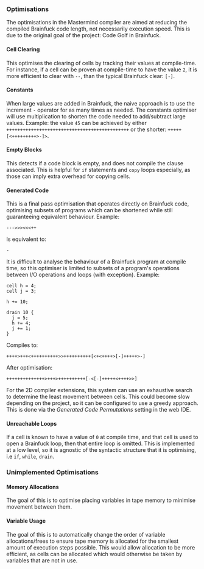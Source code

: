### Optimisations

The optimisations in the Mastermind compiler are aimed at reducing the compiled Brainfuck code length, not necessarily execution speed. This is due to the original goal of the project: Code Golf in Brainfuck.

#### Cell Clearing

This optimises the clearing of cells by tracking their values at compile-time. For instance, if a cell can be proven at compile-time to have the value `2`, it is more efficient to clear with `--`, than the typical Brainfuck clear: `[-]`.

#### Constants

When large values are added in Brainfuck, the naive approach is to use the increment `-` operator for as many times as needed. The constants optimiser will use multiplication to shorten the code needed to add/subtract large values. Example: the value `45` can be achieved by either `+++++++++++++++++++++++++++++++++++++++++++++` or the shorter: `+++++[<+++++++++>-]>`.

#### Empty Blocks

This detects if a code block is empty, and does not compile the clause associated. This is helpful for `if` statements and `copy` loops especially, as those can imply extra overhead for copying cells.

#### Generated Code

This is a final pass optimisation that operates directly on Brainfuck code, optimising subsets of programs which can be shortened while still guaranteeing equivalent behaviour. Example:

```
--->>><<<++
```

Is equivalent to:

```
-
```

It is difficult to analyse the behaviour of a Brainfuck program at compile time, so this optimiser is limited to subsets of a program's operations between I/O operations and loops (with exception). Example:

```
cell h = 4;
cell j = 3;

h += 10;

drain 10 {
  j = 5;
  h += 4;
  j += 1;
}
```

Compiles to:

```
++++>+++<++++++++++>>++++++++++[<+<++++>[-]+++++>-]
```

After optimisation:

```
++++++++++++++>+++>++++++++++[-<[-]+++++<++++>>]
```

For the 2D compiler extensions, this system can use an exhaustive search to determine the least movement between cells. This could become slow depending on the project, so it can be configured to use a greedy approach. This is done via the _Generated Code Permutations_ setting in the web IDE.

#### Unreachable Loops

If a cell is known to have a value of `0` at compile time, and that cell is used to open a Brainfuck loop, then that entire loop is omitted. This is implemented at a low level, so it is agnostic of the syntactic structure that it is optimising, i.e `if`, `while`, `drain`.

### Unimplemented Optimisations

#### Memory Allocations

The goal of this is to optimise placing variables in tape memory to minimise movement between them.

#### Variable Usage

The goal of this is to automatically change the order of variable allocations/frees to ensure tape memory is allocated for the smallest amount of execution steps possible. This would allow allocation to be more efficient, as cells can be allocated which would otherwise be taken by variables that are not in use.
